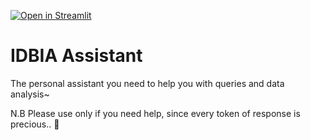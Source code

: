 [![Open in Streamlit](https://static.streamlit.io/badges/streamlit_badge_black_white.svg)](https://idbia-assistant.streamlit.app/)

# IDBIA Assistant

The personal assistant you need to help you with queries and data analysis~

N.B Please use only if you need help, since every token of response is precious.. 🙂